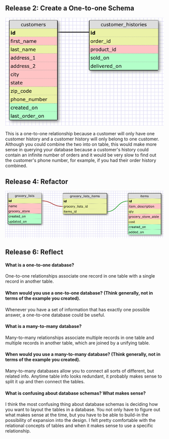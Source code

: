 ## Release 2: Create a One-to-one Schema   

![Release 2 Schema Image](imgs/release_2.png)

This is a one-to-one relationship because a customer will only have one customer history and a customer history will only belong to one customer. Although you could combine the two into on table, this would make more sense in querying your database because a customer's history could contain an infinite number of orders and it would be very slow to find out the customer's phone number, for example, if you had their order history combined.   

## Release 4: Refactor   

![Release 4 Schema Image](imgs/release_4.png)   

## Release 6: Reflect   

#### What is a one-to-one database?   
One-to-one relationships associate one record in one table with a single record in another table.   

#### When would you use a one-to-one database? (Think generally, not in terms of the example you created).   
Whenever you have a set of information that has exactly one possible answer, a one-to-one database could be useful.   

#### What is a many-to-many database?   
Many-to-many relationships associate multiple records in one table and multiple records in another table, which are joined by a unifying table.   

#### When would you use a many-to-many database? (Think generally, not in terms of the example you created).
Many-to-many databases allow you to connect all sorts of different, but related info. Anytime table info looks redundant, it probably makes sense to split it up and then connect the tables.   

#### What is confusing about database schemas? What makes sense?   
I think the most confusing thing about database schemas is deciding how you want to layout the tables in a database. You not only have to figure out what makes sense at the time, but you have to be able to build-in the possibility of expansion into the design. I felt pretty comfortable with the relational concepts of tables and when it makes sense to use a specific relationship.